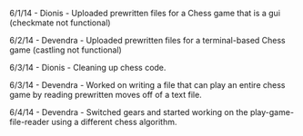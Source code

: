 6/1/14 - Dionis - Uploaded prewritten files for a Chess game that is a gui (checkmate not functional)

6/2/14 - Devendra - Uploaded prewritten files for a terminal-based Chess game (castling not functional)

6/3/14 - Dionis - Cleaning up chess code.

6/3/14 - Devendra - Worked on writing a file that can play an entire chess game by reading prewritten moves off of a text file.

6/4/14 - Devendra - Switched gears and started working on the play-game-file-reader using a different chess algorithm.